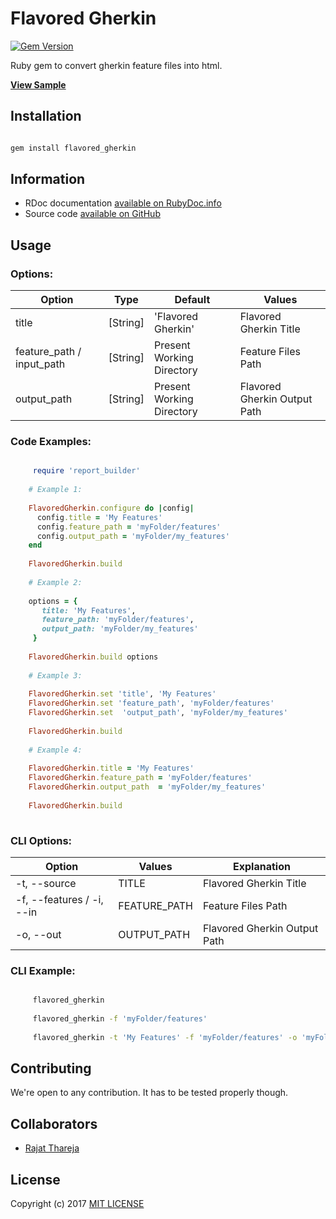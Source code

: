 # Flavored Gherkin

[![Gem Version](https://badge.fury.io/rb/flavored_gherkin.svg)](https://badge.fury.io/rb/flavored_gherkin) 

Ruby gem to convert gherkin feature files into html.

**[View Sample](http://flavoredgherkin.rajatthareja.com/sample/Flavored_Gherkin_Sample.html)**

## Installation

```bash

gem install flavored_gherkin

```

## Information

* RDoc documentation [available on RubyDoc.info](http://www.rubydoc.info/gems/flavored_gherkin)
* Source code [available on GitHub](http://github.com/rajatthareja/FlavoredGherkin)

## Usage

### Options:

| Option                    | Type        | Default                    | Values                        |
|---------------------------|-------------|----------------------------|-------------------------------|
| title                     | [String]    | 'Flavored Gherkin'         | Flavored Gherkin Title        |
| feature_path / input_path | [String]    | Present Working Directory  | Feature Files Path            |
| output_path               | [String]    | Present Working Directory  | Flavored Gherkin Output Path  |

### Code Examples:

```ruby

     require 'report_builder'
    
    # Example 1:
    
    FlavoredGherkin.configure do |config|
      config.title = 'My Features'
      config.feature_path = 'myFolder/features'
      config.output_path = 'myFolder/my_features'
    end
    
    FlavoredGherkin.build
    
    # Example 2:
    
    options = {
       title: 'My Features',
       feature_path: 'myFolder/features',
       output_path: 'myFolder/my_features'
     }
    
    FlavoredGherkin.build options
        
    # Example 3:
    
    FlavoredGherkin.set 'title', 'My Features'
    FlavoredGherkin.set 'feature_path', 'myFolder/features'
    FlavoredGherkin.set  'output_path', 'myFolder/my_features'
    
    FlavoredGherkin.build
    
    # Example 4:
    
    FlavoredGherkin.title = 'My Features'
    FlavoredGherkin.feature_path = 'myFolder/features'
    FlavoredGherkin.output_path  = 'myFolder/my_features'
    
    FlavoredGherkin.build
                
```

### CLI Options:

| Option                     | Values        | Explanation                    |
|----------------------------|---------------|--------------------------------|
| -t, --source               | TITLE         | Flavored Gherkin Title         |
| -f, --features / -i, --in  | FEATURE_PATH  | Feature Files Path             |
| -o, --out                  | OUTPUT_PATH   | Flavored Gherkin Output Path   |

### CLI Example:

```bash

     flavored_gherkin
     
     flavored_gherkin -f 'myFolder/features'
     
     flavored_gherkin -t 'My Features' -f 'myFolder/features' -o 'myFolder/my_features'

```

## Contributing

We're open to any contribution. It has to be tested properly though.

## Collaborators

* [Rajat Thareja](http://rajatthareja.com)

## License

Copyright (c) 2017 [MIT LICENSE](LICENSE)
